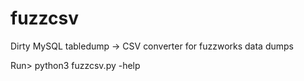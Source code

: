 # fuzzcsv
Dirty MySQL tabledump -> CSV converter for fuzzworks data dumps

Run> python3 fuzzcsv.py -help
